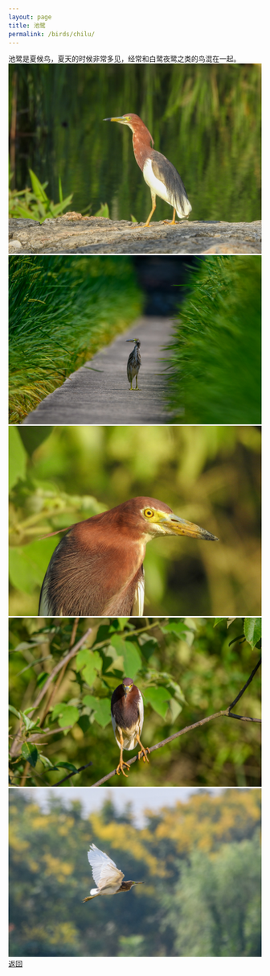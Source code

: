 ```yaml
---
layout: page
title: 池鹭
permalink: /birds/chilu/
---
```

池鹭是夏候鸟，夏天的时候非常多见，经常和白鹭夜鹭之类的鸟混在一起。
![](../picture/池鹭/DSCN2235.jpg)
![](../picture/池鹭/DSC_6917.jpg)
![](../picture/池鹭/DSCN9526.jpg)
![](../picture/池鹭/DSC_5152.jpg)
![](../picture/池鹭/DSC_7872.jpg)
[返回](../../)